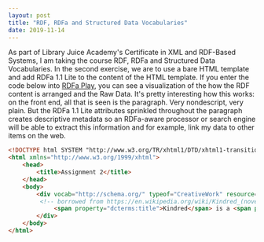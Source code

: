 ```yaml
---
layout: post
title: "RDF, RDFa and Structured Data Vocabularies"
date: 2019-11-14
---
```


As part of Library Juice Academy's Certificate in XML and RDF-Based Systems, I am taking the course RDF, RDFa and Structured Data Vocabularies. In the second exercise, we are to use a bare HTML template and add RDFa 1.1 Lite to the content of the HTML template. If you enter the code below into [RDFa Play](http://rdfa.info/play/), you can see a visualization of the how the RDF content is arranged and the Raw Data. It's pretty interesting how this works: on the front end, all that is seen is the paragraph. Very nondescript, very plain. But the RDFa 1.1 Lite attributes sprinkled throughout the paragraph creates descriptive metadata so an RDFa-aware processor or search engine will be able to extract this information and for example, link my data to other items on the web.


```html
<!DOCTYPE html SYSTEM "http://www.w3.org/TR/xhtml1/DTD/xhtml1-transitional.dtd">
<html xmlns="http://www.w3.org/1999/xhtml">
    <head>
        <title>Assignment 2</title>
    </head>
    <body>
        <div vocab="http://schema.org/" typeof="CreativeWork" resource="http://www.worldcat.org/oclc/1020463016" prefix="dcterms:http://purl.org/dc/terms/">
         <!-- borrowed from https://en.wikipedia.org/wiki/Kindred_(novel) -->
             <span property="dcterms:title">Kindred</span> is a <span property="genre">novel</span> by American writer <span property="creator">Octavia E. Butler</span> that incorporates <span property="dcterms:subject">time travel</span> and is modeled on slave narratives. First published in <span property="dcterms:date">1979</span>, it is still widely popular. It has been frequently chosen as a text for community-wide reading programs and book organizations, as well as being a common choice for high school and college courses. The book is the <span property="about">second-person account of a young African-American woman writer, <span property="character">Dana</span>, who finds herself being shunted in time between her <span property="dcterms:spatial">Los Angeles, California</span> home in <span property="dcterms:temporal">1976</span> and a <span property="dcterms:temporal">pre-Civil War</span> <span property="dcterms:spatial">Maryland</span> plantation.</span> There she meets her ancestors: a proud black freewoman and a white planter who has forced her into slavery and concubinage. As Dana's stays in the past become longer, the young woman becomes intimately entangled with the plantation community. She makes hard choices to survive slavery and to ensure her return to her own time. Kindred explores the dynamics and dilemmas of antebellum slavery from the sensibility of a late 20th-century black woman, who is aware of its legacy in contemporary American society. Through the two interracial couples who form the emotional core of the story, the novel also explores the intersection of <span property="dcterms:subject">power</span>, <span property="dcterms:subject">gender</span>, and <span property="dcterms:subject">race issues</span>, and speculates on the prospects of future egalitarianism.
        </div>
    </body>
</html>
```
